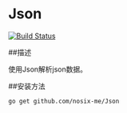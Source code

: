 Json
========
[![Build Status](https://drone.io/github.com/widuu/goini/status.png)](https://drone.io/github.com/nosix-me/Json/1)

##描述

使用Json解析json数据。

##安装方法
	
	go get github.com/nosix-me/Json



	
